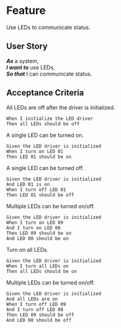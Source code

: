 # Feature

Use LEDs to communicate status.

## User Story

***As*** a system, \
***I want to*** use LEDs, \
***So that*** I can communicate status.

## Acceptance Criteria

All LEDs are off after the driver is initialized.

``` gherkin
When I initialize the LED driver
Then all LEDs should be off
```

A single LED can be turned on.

``` gherkin
Given the LED driver is initialized
When I turn on LED 01
Then LED 01 should be on
```

A single LED can be turned off.

``` gherkin
Given the LED driver is initialized
And LED 01 is on
When I turn off LED 01
Then LED 01 should be off
```

Multiple LEDs can be turned on/off.

``` gherkin
Given the LED driver is initialized
When I turn on LED 09
And I turn on LED 08
Then LED 09 should be on
And LED 08 should be on
```

Turn on all LEDs.

``` gherkin
Given the LED driver is initialized
When I turn all LEDs on
Then all LEDs should be on
```

Multiple LEDs can be turned on/off.

``` gherkin
Given the LED driver is initialized
And all LEDs are on
When I turn off LED 09
And I turn off LED 08
Then LED 09 should be off
And LED 08 should be off
```